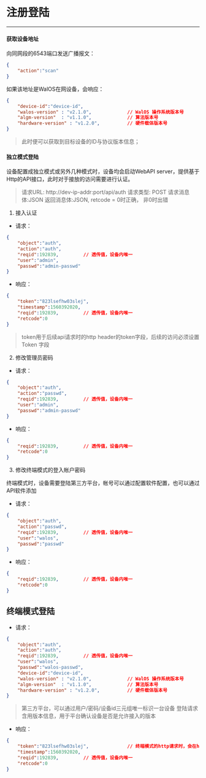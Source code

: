 # 注册登陆
--------

#### 获取设备地址

向同网段的6543端口发送广播报文：

```json
{
    "action":"scan"
}
```

如果该地址是WalOS在网设备，会响应：

```json
{
    "device-id":"device-id",
    "walos-version" : "v2.1.0",             // WalOS 操作系统版本号
    "algm-version"  : "v1.1.0",             // 算法版本号
    "hardware-version" : "v1.2.0",          // 硬件载体版本号
}
```

>此时便可以获取到目标设备的ID与协议版本信息；


#### 独立模式登陆
设备配置成独立模式或另外几种模式时，设备均会启动WebAPI server，提供基于Http的API接口，此时对于接放的访问需要进行认证。

>请求URL: http://dev-ip-addr:port/api/auth
>请求类型: POST
>请求消息体:JSON
>返回消息体:JSON, retcode = 0时正确， 非0时出错

1. 接入认证

- 请求：

```json
{
    "object":"auth",
    "action":"auth",
    "reqid":192839,         // 透传值，设备内唯一
    "user":"admin",
    "passwd":"admin-passwd"
}
```

- 响应：

```json
{
    "token":"823lsefhw03slej",
    "timestamp":1560392020,
    "reqid":192839,         // 透传值，设备内唯一
    "retcode":0
}
```

>token用于后续api请求时的http header的token字段，后续的访问必须设置 Token 字段

2. 修改管理员密码

- 请求：

```json
{
    "object":"auth",
    "action":"passwd",
    "reqid":192839,         // 透传值，设备内唯一
    "user":"admin",
    "passwd":"admin-passwd"
}
```

- 响应：

```json
{
    "reqid":192839,         // 透传值，设备内唯一
    "retcode":0
}
```

3. 修改终端模式的登入帐户密码

终端模式时，设备需要登陆第三方平台，帐号可以通过配置软件配置，也可以通过API软件添加

- 请求：

```json
{
    "object":"auth",
    "action":"passwd",
    "reqid":192839,         // 透传值，设备内唯一
    "user":"walos",
    "passwd":"passwd"
}
```

- 响应：

```json
{
    "reqid":192839,         // 透传值，设备内唯一
    "retcode":0
}
```

## 终端模式登陆


- 请求：

```json
{
    "object":"auth",
    "action":"auth",
    "reqid":192839,         // 透传值，设备内唯一
    "user":"walos",
    "passwd":"walos-passwd",
    "device-id":"device-id",
    "walos-version" : "v2.1.0",             // WalOS 操作系统版本号
    "algm-version"  : "v1.1.0",             // 算法版本号
    "hardware-version" : "v1.2.0",          // 硬件载体版本号
}
```

> 第三方平台，可以通过用户/密码/设备id三元组唯一标识一台设备
> 登陆请求含用版本信息，用于平台确认设备是否是允许接入的版本

- 响应：

```json
{
    "token":"823lsefhw03slej",              // 终端模式的http请求时，会在header中添加  Token字段，携带此值
    "timestamp":1560392020,
    "reqid":192839,         // 透传值，设备内唯一
    "retcode":0
}
```

